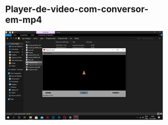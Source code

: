 # Player-de-video-com-conversor-em-mp4
![foto1](https://github.com/IgorRodrigues882/Player-de-video-com-conversor-em-mp4/blob/main/Captura%20de%20Tela%20(4).png)
